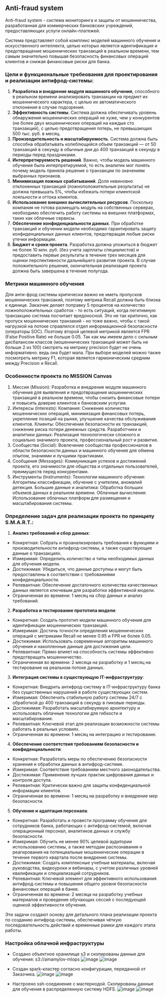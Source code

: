 ## Anti-fraud system
Anti-fraud system - система мониторинга и защиты от мошенничества, разработанная для коммерческих банковских учреждений, предоставляющих услуги онлайн-платежей. 

Система представляет собой комплекс моделей машинного обучения и искусственного интеллекта, целью которых является идентификация и предотвращение мошеннических транзакций в реальном времени, тем самым значительно повышая безопасность финансовых операций клиентов и снижая финансовые риски для банка.

### Цели и функциональные требеования для проектирования и реализации антифрод-системы:

1. __Разработка и внедрение модуля машинного обучения__, способного в реальном времени анализировать транзакции на предмет их мошеннического характера, с целью их автоматического отклонения в случае подозрения.
2. __Эффективность системы__. Система должна обеспечивать уровень обнаружения мошеннических операций не хуже, чем у конкурентов (не более двух мошеннических операций на каждые сто транзакций), с целью предотвращения потерь, не превышающих 500 тыс. руб. в месяц.
3. __Производительность и масштабируемость__. Система должна быть способна обрабатывать колеблющийся объем транзакций — от 50 транзакций в секунду в обычные дни до 400 транзакций в секунду в периоды перед праздниками.
4. __Интерпретируемость решений__. Важно, чтобы модель машинного обучения была интерпретируемой, то есть аналитик мог понять почему модель приняла решение о транзакции по значениям выбранных признаков.
5. __Минимизация ложных срабатываний__. Доля невиновно отклоненных транзакций (ложноположительные результаты) не должна превышать 5%, чтобы избежать потери клиентской лояльности и оттока клиентов.
6. __Использование внешних вычислительных ресурсов__. Поскольку компания не готова размещать модуль на собственных серверах, необходимо обеспечить работу системы на внешних платформах, таких как облачные сервисы.
7. __Обеспечение конфиденциальности данных__. При обработке транзакций и обучении модели необходимо гарантировать защиту конфиденциальных данных клиентов, предотвращая любые риски утечки информации.
8. __Бюджет и сроки проекта__. Разработка должна уложиться в бюджет не более 10 млн. руб. (без учета зарплаты специалистов) и предоставить первые результаты в течение трех месяцев для оценки перспективности дальнейшего развития проекта. В случае положительного решения, окончательная реализация проекта должна быть завершена в течение полугода.

### Метрики машинного обучения
Для анти-фрод системы критически важно не иметь пропусков мошеннических транзакий, поэтому метрика Recall должна быть близка к единице. Заказчик делает поправку 5 процентов на количество ложноположительных сработок - то есть ситуаций, когда легитимную транзакцию система посчитает вредоносной. Это не так критично, как пропуск мошеннических транзакий - но тоже важно, чтобы с такой нагрузкой на потоке справлялся отдел информационной безопасности (операторы SOC). Поэтому второй целевой метрикой является FPR (False Positive Rate) не больше 0.05. Так как мы имеем дело с сильным дисбалансом классов (мошеннических транзакций может быть не больше 2 из 100) смотреть на метрику precision будет не очень информативно: ведь она будет мала. При выборе моделей можно также посмотреть метрику F1, которая является гармоническим средним между Precision и Recall.

### Особенности проекта по MISSION Canvas

1. Миссия (Mission): Разработка и внедрение модуля машинного обучения для выявления и предотвращения мошеннических транзакций в реальном времени, чтобы снизить финансовые потери и повысить доверие клиентов к банковским услугам.
2. Интересы (Interests):
    Компания: Снижение количества мошеннических операций, минимизация финансовых потерь, укрепление позиций на рынке, улучшение качества обслуживания клиентов.
    Клиенты: Обеспечение безопасности их транзакций, снижение риска потери денежных средств.
    Разработчики и аналитики данных: Реализация технологически сложного и социально значимого проекта, профессиональный рост и развитие.
3. Сообщества (Social): Вовлечение сообщества профессионалов в области безопасности данных и машинного обучения для обмена опытом, знаниями и лучшими практиками.
4. Сообщения (Messages): Коммуникация успехов и достижений проекта, его значимости для общества и отдельных пользователей, преимуществ перед конкурентами.
5. Инструменты (Instruments):
    Технологии машинного обучения: Алгоритмы классификации, обучение с учителем, аномалий детекция.
    Большие данные и аналитика: Обработка больших объемов данных в реальном времени.
    Облачные вычисления: Использование облачных платформ для размещения и масштабирования системы.

### Определение задач для реализации проекта по принципу S.M.A.R.T.:

1. __Анализ требований и сбор данных__:
- Конкретная: Собрать и проанализировать требования к функциям и производительности антифрод-системы, а также существующие данные о транзакциях.
- Измеримая: Определить количество и типы необходимых данных для обучения модели.
- Достижимая: Убедиться, что данные доступны и могут быть предоставлены в соответствии с требованиями конфиденциальности.
- Релевантная: Обеспечение достаточного количества качественных данных является ключевым для разработки эффективной модели.
- Ограниченная во времени: 1 месяц на сбор данных и анализ требований.

2. __Разработка и тестирование прототипа модели__:
- Конкретная: Создать прототип модели машинного обучения для идентификации мошеннических транзакций.
- Измеримая: Достичь точности определения мошеннических операций c метриками Recall не менее 0.95 и FPR не более 0.05.
- Достижимая: Использовать современные алгоритмы машинного обучения и накопленные данные для достижения цели.
- Релевантная: Прямо влияет на способность системы эффективно предотвращать мошенничество.
- Ограниченная во времени: 2 месяца на разработку и 1 месяц на тестирование на реальном потоке данных.

3. __Интеграция системы в существующую IT-инфраструктуру__:
- Конкретная: Внедрить антифрод-систему в IT-инфраструктуру банка без существенных нарушений в работе существующих систем.
- Измеримая: Обеспечить стабильную работу системы 24/7 с обработкой до 400 транзакций в секунду в пиковые периоды.
- Достижимая: Разработать масштабируемую архитектуру и использовать облачные технологии для гибкости и масштабирования.
- Релевантная: Ключевой этап для реализации возможности системы работать в реальных условиях.
- Ограниченная во времени: 1 месяц на интеграцию и тестирование.

4. __Обеспечение соответствия требованиям безопасности и конфиденциальности__:
- Конкретная: Разработать меры по обеспечению безопасности хранения и обработки данных в антифрод-системе.
- Измеримая: Соответствие требованиям местного законодательства.
- Достижимая: Применение лучших практик шифрования данных и контроля доступа.
- Релевантная: Критически важно для защиты конфиденциальной информации клиентов.
- Ограниченная во времени: 1 месяц на разработку и внедрение мер безопасности.

5. __Обучение и адаптация персонала__:
- Конкретная: Разработать и провести программу обучения для сотрудников банка, работающих с антифрод-системой, включая операционный персонал, аналитиков данных и службу безопасности.
- Измеримая: Обучить не менее 90% целевой аудитории использованию системы, а также методам распознавания и реагирования на потенциальные мошеннические операции в течение первого квартала после внедрения системы.
- Достижимая: Создать комплексные учебные материалы, включая руководства, видеоуроки и вебинары, с учетом различных уровней квалификации и специализаций сотрудников.
- Релевантная: Ключевой элемент для эффективного использования антифрод-системы и повышения общего уровня безопасности финансовых операций в банке.
- Ограниченная во времени: 2 месяца на разработку учебных материалов и проведение обучающих сессий с последующей оценкой эффективности обучения.

Эти задачи создают основу для детального плана реализации проекта по созданию антифрод-системы, обеспечивая чёткую последовательность действий и временные рамки для каждого этапа работы.

### Настройка облачной инфраструктуры
- Создано объектное хранилище s3 и скопированы данные для обучения: s3://amamylov-mlops
![image](https://github.com/AlexMamm/anti-fraud-system/assets/107932243/f8e194b4-4ed9-4a85-8d91-09e5444f3f6b)
![image](https://github.com/AlexMamm/anti-fraud-system/assets/107932243/c4561491-dcad-4cea-9070-dd75d3c86cd9)

- Создан spark-кластер согласно конфигурации, переданной от Заказчика. 
![image](https://github.com/AlexMamm/anti-fraud-system/assets/107932243/fc56286e-c8d2-44f1-adb1-3149e22a9b84)
![image](https://github.com/AlexMamm/anti-fraud-system/assets/107932243/ab638e0a-12b6-467c-95dc-a7a5742edb4d)
- Настроено ssh-соединение с мастернодой. Скопированы данные для обучения в распределенную систему HDFS.
![image](https://github.com/AlexMamm/anti-fraud-system/assets/107932243/71040994-1992-4fab-b105-c62af4853100)
![image](https://github.com/AlexMamm/anti-fraud-system/assets/107932243/53383e71-e7a5-4acd-9b97-542c38c1905c)



 

